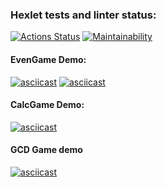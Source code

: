 ### Hexlet tests and linter status:
[![Actions Status](https://github.com/Ovsenka/java-project-61/actions/workflows/hexlet-check.yml/badge.svg)](https://github.com/Ovsenka/java-project-61/actions)
[![Maintainability](https://api.codeclimate.com/v1/badges/6542c091968bdcd166d4/maintainability)](https://codeclimate.com/github/Ovsenka/java-project-61/maintainability)

#### EvenGame Demo:
[![asciicast](https://asciinema.org/a/sAOhU6aR8BLMAIVzoFrmS0rfB.svg)](https://asciinema.org/a/sAOhU6aR8BLMAIVzoFrmS0rfB)
[![asciicast](https://asciinema.org/a/sEQOY1INwIgVEGqKhlf7qliNB.svg)](https://asciinema.org/a/sEQOY1INwIgVEGqKhlf7qliNB)

#### CalcGame Demo:
[![asciicast](https://asciinema.org/a/VsSfgXVyuOh7DH2tQbd20iuud.svg)](https://asciinema.org/a/VsSfgXVyuOh7DH2tQbd20iuud)

#### GCD Game demo
[![asciicast](https://asciinema.org/a/xO49GUl9n5v6Iyzw01dPmhamk.svg)](https://asciinema.org/a/xO49GUl9n5v6Iyzw01dPmhamk)
